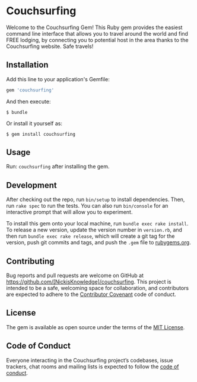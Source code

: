 # Couchsurfing

Welcome to the Couchsurfing Gem! This Ruby gem provides the easiest command line interface that allows you to travel around the world and find FREE lodging, by connecting you to potential host in the area thanks to the Couchsurfing website. Safe travels!

## Installation

Add this line to your application's Gemfile:

```ruby
gem 'couchsurfing'
```

And then execute:

    $ bundle

Or install it yourself as:

    $ gem install couchsurfing

## Usage

Run: `couchsurfing` after installing the gem.

## Development

After checking out the repo, run `bin/setup` to install dependencies. Then, run `rake spec` to run the tests. You can also run `bin/console` for an interactive prompt that will allow you to experiment.

To install this gem onto your local machine, run `bundle exec rake install`. To release a new version, update the version number in `version.rb`, and then run `bundle exec rake release`, which will create a git tag for the version, push git commits and tags, and push the `.gem` file to [rubygems.org](https://rubygems.org).

## Contributing

Bug reports and pull requests are welcome on GitHub at https://github.com/[NickisKnowledge]/couchsurfing. This project is intended to be a safe, welcoming space for collaboration, and contributors are expected to adhere to the [Contributor Covenant](http://contributor-covenant.org) code of conduct.

## License

The gem is available as open source under the terms of the [MIT License](http://opensource.org/licenses/MIT).

## Code of Conduct

Everyone interacting in the Couchsurfing project’s codebases, issue trackers, chat rooms and mailing lists is expected to follow the [code of conduct](https://github.com/[USERNAME]/couchsurfing/blob/master/CODE_OF_CONDUCT.md).
